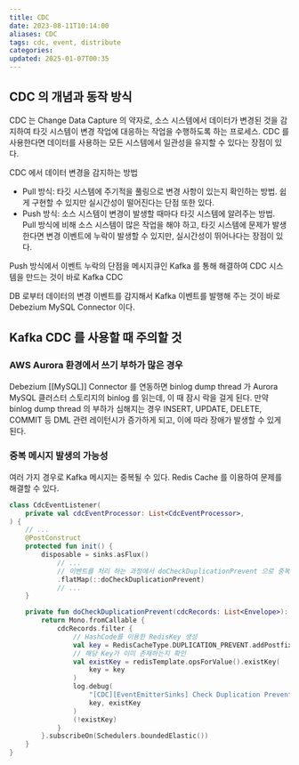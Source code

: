 ```yaml
---
title: CDC
date: 2023-08-11T10:14:00
aliases: CDC
tags: cdc, event, distribute
categories: 
updated: 2025-01-07T00:35
---
```


## CDC 의 개념과 동작 방식

CDC 는 Change Data Capture 의 약자로, 소스 시스템에서 데이터가 변경된 것을 감지하여 타깃 시스템이 변경 작업에 대응하는 작업을 수행하도록 하는 프로세스. CDC 를 사용한다면 데이터를 사용하는 모든 시스템에서 일관성을 유지할 수 있다는 장점이 있다.

CDC 에서 데이터 변경을 감지하는 방법

- Pull 방식: 타깃 시스템에 주기적을 풀링으로 변경 사항이 있는지 확인하는 방법. 쉽게 구현할 수 있지만 실시간성이 떨어진다는 단점 또한 있다.
- Push 방식: 소스 시스템이 변경이 발생할 때마다 타깃 시스템에 알려주는 방법. Pull 방식에 비해 소스 시스템이 많은 작업을 해야 하고, 타깃 시스템에 문제가 발생한다면 변경 이벤트에 누락이 발생할 수 있지만, 실시간성이 뛰어나다는 장점이 있다.

Push 방식에서 이벤트 누락의 단점을 메시지큐인 Kafka 를 통해 해결하여 CDC 시스템을 만드는 것이 바로 Kafka CDC

DB 로부터 데이터의 변경 이벤트를 감지해서 Kafka 이벤트를 발행해 주는 것이 바로 Debezium MySQL Connector 이다.

## Kafka CDC 를 사용할 때 주의할 것

### AWS Aurora 환경에서 쓰기 부하가 많은 경우

Debezium [[MySQL]] Connector 를 연동하면 binlog dump thread 가 Aurora MySQL 클러스터 스토리지의 binlog 를 읽는데, 이 때 잠시 락을 걸게 된다. 만약 binlog dump thread 의 부하가 심해지는 경우 INSERT, UPDATE, DELETE, COMMIT 등 DML 관련 레이턴시가 증가하게 되고, 이에 따라 장애가 발생할 수 있게 된다.

### 중복 메시지 발생의 가능성

여러 가지 경우로 Kafka 메시지는 중복될 수 있다. Redis Cache 를 이용하여 문제를 해결할 수 있다.

```kotlin
class CdcEventListener(
    private val cdcEventProcessor: List<CdcEventProcessor>,
) {
    // ...
    @PostConstruct
    protected fun init() {
        disposable = sinks.asFlux()
            // ...
            // 이벤트를 처리 하는 과정에서 doCheckDuplicationPrevent 으로 중복 확인 
            .flatMap(::doCheckDuplicationPrevent)
            // ...
    }

    private fun doCheckDuplicationPrevent(cdcRecords: List<Envelope>): Mono<List<Envelope>> {
        return Mono.fromCallable {
            cdcRecords.filter {
                // HashCode를 이용한 RedisKey 생성
                val key = RedisCacheType.DUPLICATION_PREVENT.addPostfix(name = "${it.getAfter().getId()}:${it.hashCode()}")
                // 해당 Key가 이미 존재하는지 확인
                val existKey = redisTemplate.opsForValue().existKey(
                    key = key
                )
                log.debug(
                    "[CDC][EventEmitterSinks] Check Duplication Prevent. Key = `{}`, Value = `{}`",
                    key, existKey
                )
                (!existKey)
            }
        }.subscribeOn(Schedulers.boundedElastic())
    }
}
```
